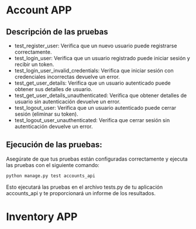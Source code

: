 # Account APP

## Descripción de las pruebas
- test_register_user: Verifica que un nuevo usuario puede registrarse correctamente.
- test_login_user: Verifica que un usuario registrado puede iniciar sesión y recibir un token.
- test_login_user_invalid_credentials: Verifica que iniciar sesión con credenciales incorrectas devuelve un error.
- test_get_user_details: Verifica que un usuario autenticado puede obtener sus detalles de usuario.
- test_get_user_details_unauthenticated: Verifica que obtener detalles de usuario sin autenticación devuelve un error.
- test_logout_user: Verifica que un usuario autenticado puede cerrar sesión (eliminar su token).
- test_logout_user_unauthenticated: Verifica que cerrar sesión sin autenticación devuelve un error.

## Ejecución de las pruebas:
Asegúrate de que tus pruebas están configuradas correctamente y ejecuta las pruebas con el siguiente comando:

```python
python manage.py test accounts_api
```

Esto ejecutará las pruebas en el archivo tests.py de tu aplicación accounts_api y te proporcionará un informe de los resultados.

# Inventory APP